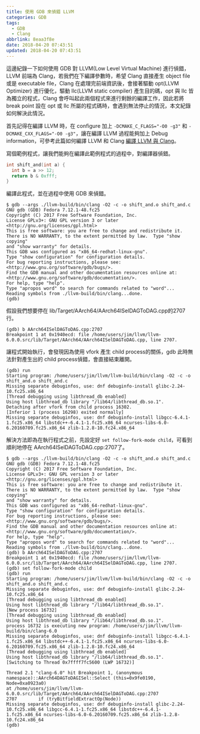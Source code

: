 ```yaml
---
title: 使用 GDB 來偵錯 LLVM
categories: GDB
tags:
  - GDB
  - Clang
abbrlink: 8eaa3f8e
date: 2018-04-20 07:43:51
updated: 2018-04-20 07:43:51
---
```



這邊紀錄一下如何使用 GDB 對 LLVM(Low Level Virtual Machine) 進行偵錯，LLVM 前端為 Clang，若我們在下編譯參數時，希望 Clang 直接產生 object file 或是 executable file，Clang 在處理完前端資訊後，會接著驅動 opt(LLVM Optimizer) 進行優化，驅動 llc(LLVM static compiler) 產生目的碼，opt 與 llc 皆為獨立的程式，Clang 會呼叫起此兩個程式來進行剩餘的編譯工作，因此若將 break point 設在 opt 或 llc 所屬的程式碼時，會遇到無法停止的情況，本文紀錄如何解決此情況。

首先記得在編譯 LLVM 時，在 configure 加上 `-DCMAKE_C_FLAGS="-O0 -g3"` 和 `-DCMAKE_CXX_FLAGS="-O0 -g3"`，讓在編譯 LLVM 過程能夠加上 Debug information，可參考此篇如何編譯 LLVM 和 Clang [編譯 LLVM 與 Clang](https://tclin914.github.io/%E7%B7%A8%E8%AD%AF-LLVM-%E8%88%87-Clang.html)。

寫個範例程式，讓我們能夠在編譯此範例程式的過程中，對編譯器偵錯。
``` c
int shift_and(int a) {
  int b = a >> 12;
  return b & 0xfff;
}
```

編譯此程式，並在過程中使用 GDB 來偵錯。

    $ gdb --args ./llvm-build/bin/clang -O2 -c -o shift_and.o shift_and.c
    GNU gdb (GDB) Fedora 7.12.1-48.fc25
    Copyright (C) 2017 Free Software Foundation, Inc.
    License GPLv3+: GNU GPL version 3 or later <http://gnu.org/licenses/gpl.html>
    This is free software: you are free to change and redistribute it.
    There is NO WARRANTY, to the extent permitted by law.  Type "show copying"
    and "show warranty" for details.
    This GDB was configured as "x86_64-redhat-linux-gnu".
    Type "show configuration" for configuration details.
    For bug reporting instructions, please see:
    <http://www.gnu.org/software/gdb/bugs/>.
    Find the GDB manual and other documentation resources online at:
    <http://www.gnu.org/software/gdb/documentation/>.
    For help, type "help".
    Type "apropos word" to search for commands related to "word"...
    Reading symbols from ./llvm-build/bin/clang...done.
    (gdb)

假設我們想要停在 lib/Target/AArch64/AArch64ISelDAGToDAG.cpp的2707行。

    (gdb) b AArch64ISelDAGToDAG.cpp:2707
    Breakpoint 1 at 0x1940ecd: file /home/users/jim/llvm/llvm-6.0.0.src/lib/Target/AArch64/AArch64ISelDAGToDAG.cpp, line 2707.

讓程式開始執行，會發現因為使用 vfork 產生 child process的關係，gdb 此時無法針對產生出的 child process偵錯，會直接結束離開。

    (gdb) run
    Starting program: /home/users/jim/llvm/llvm-build/bin/clang -O2 -c -o shift_and.o shift_and.c
    Missing separate debuginfos, use: dnf debuginfo-install glibc-2.24-10.fc25.x86_64
    [Thread debugging using libthread_db enabled]
    Using host libthread_db library "/lib64/libthread_db.so.1".
    Detaching after vfork from child process 16302.
    [Inferior 1 (process 16298) exited normally]
    Missing separate debuginfos, use: dnf debuginfo-install libgcc-6.4.1-1.fc25.x86_64 libstdc++-6.4.1-1.fc25.x86_64 ncurses-libs-6.0-6.20160709.fc25.x86_64 zlib-1.2.8-10.fc24.x86_64

解決方法即為在執行程式之前，先設定好 `set follow-fork-mode child`，可看到順利地停在 AArch64ISelDAGToDAG.cpp:2707了。

    $ gdb --args ./llvm-build/bin/clang -O2 -c -o shift_and.o shift_and.c
    GNU gdb (GDB) Fedora 7.12.1-48.fc25
    Copyright (C) 2017 Free Software Foundation, Inc.
    License GPLv3+: GNU GPL version 3 or later <http://gnu.org/licenses/gpl.html>
    This is free software: you are free to change and redistribute it.
    There is NO WARRANTY, to the extent permitted by law.  Type "show copying"
    and "show warranty" for details.
    This GDB was configured as "x86_64-redhat-linux-gnu".
    Type "show configuration" for configuration details.
    For bug reporting instructions, please see:
    <http://www.gnu.org/software/gdb/bugs/>.
    Find the GDB manual and other documentation resources online at:
    <http://www.gnu.org/software/gdb/documentation/>.
    For help, type "help".
    Type "apropos word" to search for commands related to "word"...
    Reading symbols from ./llvm-build/bin/clang...done.
    (gdb) b AArch64ISelDAGToDAG.cpp:2707
    Breakpoint 1 at 0x1940ecd: file /home/users/jim/llvm/llvm-6.0.0.src/lib/Target/AArch64/AArch64ISelDAGToDAG.cpp, line 2707.
    (gdb) set follow-fork-mode child
    (gdb) run
    Starting program: /home/users/jim/llvm/llvm-build/bin/clang -O2 -c -o shift_and.o shift_and.c
    Missing separate debuginfos, use: dnf debuginfo-install glibc-2.24-10.fc25.x86_64
    [Thread debugging using libthread_db enabled]
    Using host libthread_db library "/lib64/libthread_db.so.1".
    [New process 16732]
    [Thread debugging using libthread_db enabled]
    Using host libthread_db library "/lib64/libthread_db.so.1".
    process 16732 is executing new program: /home/users/jim/llvm/llvm-build/bin/clang-6.0
    Missing separate debuginfos, use: dnf debuginfo-install libgcc-6.4.1-1.fc25.x86_64 libstdc++-6.4.1-1.fc25.x86_64 ncurses-libs-6.0-6.20160709.fc25.x86_64 zlib-1.2.8-10.fc24.x86_64
    [Thread debugging using libthread_db enabled]
    Using host libthread_db library "/lib64/libthread_db.so.1".
    [Switching to Thread 0x7ffff7fc5600 (LWP 16732)]

    Thread 2.1 "clang-6.0" hit Breakpoint 1, (anonymous namespace)::AArch64DAGToDAGISel::Select (this=0x9fe0190, Node=0xa0923a0)
    at /home/users/jim/llvm/llvm-6.0.0.src/lib/Target/AArch64/AArch64ISelDAGToDAG.cpp:2707
    2707        if (tryBitfieldExtractOp(Node))
    Missing separate debuginfos, use: dnf debuginfo-install glibc-2.24-10.fc25.x86_64 libgcc-6.4.1-1.fc25.x86_64 libstdc++-6.4.1-1.fc25.x86_64 ncurses-libs-6.0-6.20160709.fc25.x86_64 zlib-1.2.8-10.fc24.x86_64
    (gdb)

